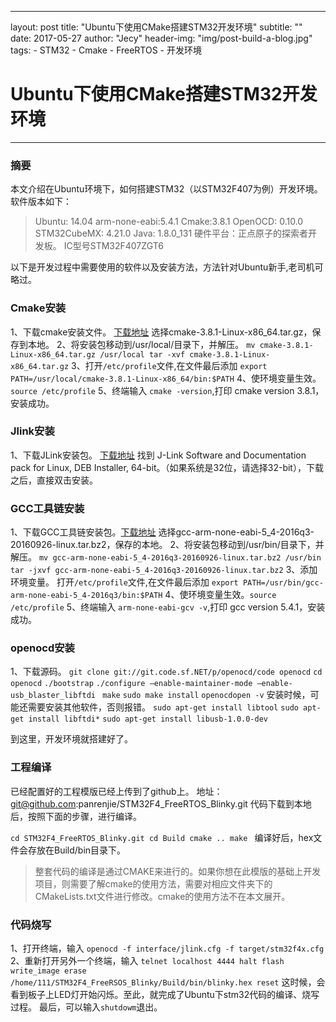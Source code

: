 ﻿ ---                                                                                                                                                                                                      
layout:     post
title:      "Ubuntu下使用CMake搭建STM32开发环境"
subtitle:   ""
date:       2017-05-27
author:     "Jecy"
header-img: "img/post-build-a-blog.jpg"
tags:
    - STM32
    - Cmake
    - FreeRTOS
    - 开发环境 




# Ubuntu下使用CMake搭建STM32开发环境



---
### 摘要

本文介绍在Ubuntu环境下，如何搭建STM32（以STM32F407为例）开发环境。
软件版本如下：
>Ubuntu: 14.04
arm-none-eabi:5.4.1
Cmake:3.8.1
OpenOCD: 0.10.0
STM32CubeMX: 4.21.0
Java: 1.8.0_131
硬件平台：正点原子的探索者开发板。
IC型号STM32F407ZGT6



以下是开发过程中需要使用的软件以及安装方法，方法针对Ubuntu新手,老司机可略过。

### Cmake安装
1、下载cmake安装文件。  [下载地址](https://cmake.org/download/)
选择cmake-3.8.1-Linux-x86_64.tar.gz，保存到本地。
2、将安装包移动到/usr/local/目录下，并解压。
`mv cmake-3.8.1-Linux-x86_64.tar.gz /usr/local
tar -xvf cmake-3.8.1-Linux-x86_64.tar.gz`
3、打开`/etc/profile`文件,在文件最后添加
`export PATH=/usr/local/cmake-3.8.1-Linux-x86_64/bin:$PATH`
4、使环境变量生效。`source /etc/profile`
5、终端输入 `cmake -version`,打印 cmake version 3.8.1，安装成功。

### Jlink安装
1、下载JLink安装包。 [下载地址]( https://www.segger.com/downloads/jlink)
找到 J-Link Software and Documentation pack for Linux, DEB Installer, 64-bit。（如果系统是32位，请选择32-bit），下载之后，直接双击安装。

### GCC工具链安装
1、下载GCC工具链安装包。[下载地址](https://launchpad.net/gcc-arm-embedded/+download)
选择gcc-arm-none-eabi-5_4-2016q3-20160926-linux.tar.bz2，保存的本地。
2、将安装包移动到/usr/bin/目录下，并解压。
`mv gcc-arm-none-eabi-5_4-2016q3-20160926-linux.tar.bz2 /usr/bin
    tar -jxvf gcc-arm-none-eabi-5_4-2016q3-20160926-linux.tar.bz2`
3、添加环境变量。
打开`/etc/profile`文件,在文件最后添加
`export PATH=/usr/bin/gcc-arm-none-eabi-5_4-2016q3/bin:$PATH`
4、使环境变量生效。`source /etc/profile`
5、终端输入 `arm-none-eabi-gcv -v`,打印 gcc version 5.4.1，安装成功。

### openocd安装
1、下载源码。
`git clone git://git.code.sf.NET/p/openocd/code openocd`
`cd openocd`
`./bootstrap`
`./configure –enable-maintainer-mode –enable-usb_blaster_libftdi `
`make`
`sudo make install`
`openocdopen -v`
安装时候，可能还需要安装其他软件，否则报错。
`sudo apt-get install libtool`
`sudo apt-get install libftdi*`
`sudo apt-get install libusb-1.0.0-dev`

到这里，开发环境就搭建好了。
### 工程编译
已经配置好的工程模版已经上传到了github上。
地址：git@github.com:panrenjie/STM32F4_FreeRTOS_Blinky.git
代码下载到本地后，按照下面的步骤，进行编译。

`cd STM32F4_FreeRTOS_Blinky.git
cd Build
cmake ..
make `
编译好后，hex文件会存放在Build/bin目录下。

>整套代码的编译是通过CMAKE来进行的。如果你想在此模版的基础上开发项目，则需要了解cmake的使用方法，需要对相应文件夹下的CMakeLists.txt文件进行修改。cmake的使用方法不在本文展开。

### 代码烧写

1、打开终端，输入
`openocd -f interface/jlink.cfg -f target/stm32f4x.cfg`
2、重新打开另外一个终端，输入
`telnet localhost 4444
halt
flash write_image erase /home/111/STM32F4_FreeRSOS_Blinky/Build/bin/blinky.hex
reset`
这时候，会看到板子上LED灯开始闪烁。至此，就完成了Ubuntu下stm32代码的编译、烧写过程。
最后，可以输入`shutdowm`退出。








